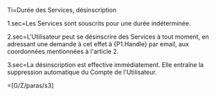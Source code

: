 Ti=Durée des Services, désinscription

1.sec=Les Services sont souscrits pour une durée indéterminée.

2.sec=L'Utilisateur peut se désinscrire des Services à tout moment, en adressant une demande à cet effet à {P1.Handle} par email, aux coordonnées mentionnées à l'article 2.

3.sec=La désinscription est effective immédiatement. Elle entraîne la suppression automatique du Compte de l'Utilisateur.

=[G/Z/paras/s3]

